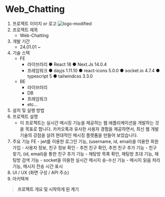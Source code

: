 # Web_Chatting
1. 프로젝트 이미지 or 로고
![logo-modified](https://github.com/Dejong1706/MyBlog/assets/75114974/2f70e4fc-b806-41f2-b2f8-d06da6177b60)
2. 프로젝트 제목
     - Web-Chatting
3. 개발 기간
     - 24.01.01 ~ 
4. 기술 스택
     - FE
       - 라이브러리
            ● React 18
            ● Next.Js 14.0.4
       - 프레임워크
              ● dayjs 1.11.10
              ● react-icons 5.0.0
              ● socket.io 4.7.4
              ● typescript 5
              ● tailwindcss 3.3.0
     - BE
         - 라이브러리
         - DB
         - 프레임워크
         - etc...
5. 설치 및 실행 방법
6. 프로젝트 설명
   - 이 프로젝트는 실시간 메시징 기능을 제공하는 웹 애플리케이션을 개발하는 것을 목표로 합니다. 카카오톡과 유사한 사용자 경험을 제공하면서, 최신 웹 개발 기술의 강점을 살려 현대적인 메시징 플랫폼을 만들어 보았습니다.
8. 주요 기능
        FE
          - jwt를 이용한 로그인 기능, (username, id, email)을 이용한 회원가입
          - 사용자 정보, 친구 정보 확인
          - 추천 친구 확인, 추천 친구 추가 기능
          - 친구 찾기, (id, email)을 통한 친구 추가 기능
          - 채탕방 목록 확인, 채팅방 초대 기능, 채팅방 검색 기능
          - socket을 이용한 실시간 메시지 송-수신 기능
          - 메시지 읽음 처리 기능, 메시지 전송 시간 표시
10. UI / UX (화면 구성 / API 주소)
11. 아키텍쳐
> **프로젝트 개요 및 시작하게 된 계기**

